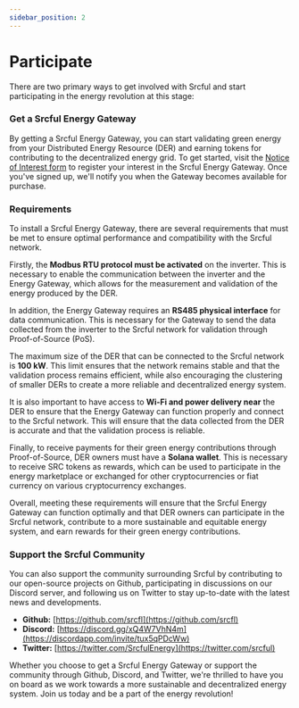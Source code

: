 ```yaml
---
sidebar_position: 2
---
```


# Participate

There are two primary ways to get involved with Srcful and start participating in the energy revolution at this stage:

### Get a Srcful Energy Gateway

By getting a Srcful Energy Gateway, you can start validating green energy from your Distributed Energy Resource (DER) and earning tokens for contributing to the decentralized energy grid. To get started, visit the [Notice of Interest form](https://forms.gle/nAdpEi4oCuNeBHto9) to register your interest in the Srcful Energy Gateway. Once you've signed up, we'll notify you when the Gateway becomes available for purchase.

### Requirements

To install a Srcful Energy Gateway, there are several requirements that must be met to ensure optimal performance and compatibility with the Srcful network.

Firstly, the **Modbus RTU protocol must be activated** on the inverter. This is necessary to enable the communication between the inverter and the Energy Gateway, which allows for the measurement and validation of the energy produced by the DER.

In addition, the Energy Gateway requires an **RS485 physical interface** for data communication. This is necessary for the Gateway to send the data collected from the inverter to the Srcful network for validation through Proof-of-Source (PoS).

The maximum size of the DER that can be connected to the Srcful network is **100 kW**. This limit ensures that the network remains stable and that the validation process remains efficient, while also encouraging the clustering of smaller DERs to create a more reliable and decentralized energy system.

It is also important to have access to **Wi-Fi and power delivery near** the DER to ensure that the Energy Gateway can function properly and connect to the Srcful network. This will ensure that the data collected from the DER is accurate and that the validation process is reliable.

Finally, to receive payments for their green energy contributions through Proof-of-Source, DER owners must have a **Solana wallet**. This is necessary to receive SRC tokens as rewards, which can be used to participate in the energy marketplace or exchanged for other cryptocurrencies or fiat currency on various cryptocurrency exchanges.

Overall, meeting these requirements will ensure that the Srcful Energy Gateway can function optimally and that DER owners can participate in the Srcful network, contribute to a more sustainable and equitable energy system, and earn rewards for their green energy contributions.

### Support the Srcful Community

You can also support the community surrounding Srcful by contributing to our open-source projects on Github, participating in discussions on our Discord server, and following us on Twitter to stay up-to-date with the latest news and developments. 

- **Github:** [https://github.com/srcfl](https://github.com/srcfl)
- **Discord:** [https://discord.gg/xQ4W7VhN4m](https://discordapp.com/invite/tux5qPDcWw)
- **Twitter:** [https://twitter.com/SrcfulEnergy](https://twitter.com/srcful)

Whether you choose to get a Srcful Energy Gateway or support the community through Github, Discord, and Twitter, we're thrilled to have you on board as we work towards a more sustainable and decentralized energy system. Join us today and be a part of the energy revolution!



